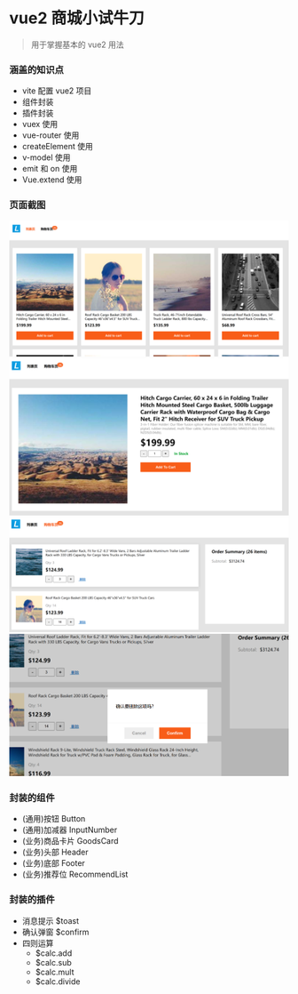 # vue2 商城小试牛刀

> 用于掌握基本的 vue2 用法

### 涵盖的知识点

-   vite 配置 vue2 项目
-   组件封装
-   插件封装
-   vuex 使用
-   vue-router 使用
-   createElement 使用
-   v-model 使用
-   emit 和 on 使用
-   Vue.extend 使用

### 页面截图

![Alt text](image.png)
![Alt text](image-2.png)
![Alt text](image-3.png)
![Alt text](image-4.png)

### 封装的组件

-   (通用)按钮 Button
-   (通用)加减器 InputNumber
-   (业务)商品卡片 GoodsCard
-   (业务)头部 Header
-   (业务)底部 Footer
-   (业务)推荐位 RecommendList

### 封装的插件

-   消息提示 $toast
-   确认弹窗 $confirm
-   四则运算
    -   $calc.add
    -   $calc.sub
    -   $calc.mult
    -   $calc.divide
